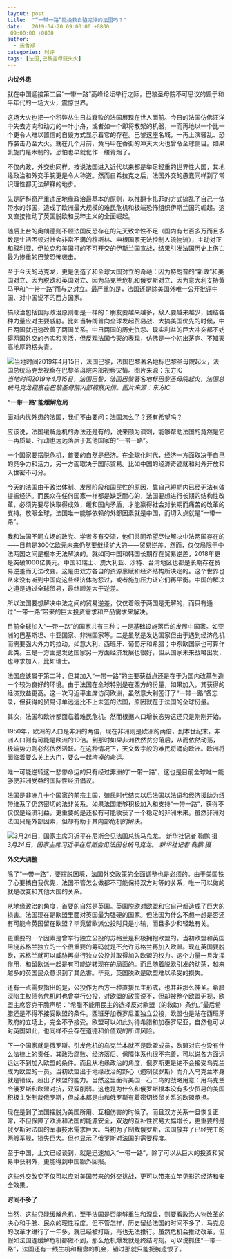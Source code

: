 ```yaml
---
layout: post
title:  "“一带一路”能挽救自陷泥淖的法国吗？"
date:   2019-04-20 09:00:00 +0800
 09:00:00 +0800
author: 
  - 宋鲁郑
categories: 时评
tags: [法国,巴黎圣母院失火]
---
```

__内忧外患__

就在中国迎接第二届“一带一路”高峰论坛举行之际，巴黎圣母院不可思议的毁于和平年代的一场大火，震惊世界。

这场大火也把一个积弊丛生日益衰败的法国展现在世人面前。今日的法国仿佛汪洋中失去方向和动力的一叶小舟，或者如一个即将散架的机器，一而再地以一个比一个更令人难以置信的自毁方式显示着它的存在。巴黎这座名城，一再上演骚乱、恐怖袭击乃至大火。就在几个月前，黄马甲在香街的冲天大火也曾令全球侧目。如果凯旋门是木制的，恐怕也早就化作一缕青烟了。

不仅内政，外交也同样。按说法国进入近代以来都是举足轻重的世界性大国，其地缘政治和外交手腕更是令人称道。然而自希拉克之后，法国外交的愚蠢同样到了常识理性都无法解释的地步。

先是萨科奇严重违反地缘政治最基本的原则，以推翻卡扎菲的方式搞乱了自己一依带水的邻国，造成了欧洲最大规模的难民危机和极端恐怖组织伊斯兰国的崛起。这又直接推动了英国脱欧和民粹主义的全面崛起。

随后上台的奥朗德则不顾法国反恐存在的先天致命性不足（国内有七百多万而且多数是生活困顿对社会非常不满的穆斯林、申根国家无法控制人流物流），主动对正和叙利亚、伊拉克和美国打的不可开交的伊斯兰国宣战，结果引发法国历史上伤亡最为惨重的巴黎恐怖袭击。

至于今天的马克龙，更是创造了和全球大国对立的奇葩：因为特朗普的“新政”和美国对立、因为脱欧和英国对立、因为乌克兰危机和俄罗斯对立、因为意大利支持黄马甲和“一带一路”而与之对立。最严重的是，法国还是除美国外唯一公开批评中国、对中国说不的西方国家。

搞政治包括国际政治原则都是一样的：朋友要越来越多，敌人要越来越少，团结各种力量应对主要威胁。比如当特朗普向全球发起贸易战、大搞美国优先的时候，中日两国就迅速改善了两国关系。中日两国的历史仇怨、现实利益的巨大冲突都不妨碍两国外交的务实和灵活，但反观法国今天的表现，仿佛是一个初出茅庐、不知天高地厚的楞头青。

![当地时间2019年4月15日，法国巴黎，法国巴黎著名地标巴黎圣母院起火，法国总统马克龙视察在巴黎圣母院内部视察灾情。图片来源：东方IC]({{site.url}}/assets/images/20190420145357930.jpg)  
*当地时间2019年4月15日，法国巴黎，法国巴黎著名地标巴黎圣母院起火，法国总统马克龙视察在巴黎圣母院内部视察灾情。图片来源：东方IC*

__“一带一路”能缓解危局__

面对内忧外患的法国，我们不由要问：法国怎么了？还有希望吗？

应该说，法国缓解危机的办法还是有的，说来颇为讽刺，能够帮助法国的竟然是它一再质疑、行动也远远落后于其他国家的“一带一路”。

一个国家要摆脱危机，首要的自然是经济。在全球化时代，经济一方面取决于自己的竞争力和活力，另一方面取决于国际贸易。比如中国的经济奇迹就和对外开放和入世密不可分。

今天的法国由于政治体制、发展阶段和国民性的原因，靠自己短期内已经无法有效提振经济。而民众在任何国家一样都是缺乏耐心的，法国要想进行长期的结构性改革，必须先要尽快取得成效，缓和国内矛盾，才能赢得社会对长期而痛苦的改革的支持。放眼全球，法国唯一能够依赖的外部因素就是中国，而切入点就是“一带一路”。

我和法国不同立场的政党、学者多有交流，他们共同希望尽快解决中法两国存在的——目前是300亿欧元未来仍然要继续扩大的——贸易逆差。然而，仅仅局限于中法两国之间是根本无法解决的。就如同中国和韩国长期存在贸易逆差，2018年更是突破1000亿美元。中国和瑞士、澳大利亚、沙特、台湾地区也都是长期存在贸易逆差而无法改变。这是由双方各自的资源禀赋和经济结构所决定的。这个世界也从来没有听到中国向这些经济体抱怨过，或者施加压力让它们再平衡。中国的解决之道是通过全球贸易，最终顺差大于逆差。

所以法国要想解决中法之间的贸易逆差，仅仅着眼于两国是无解的，而只有通过“一带一路”带来的巨大投资需求和产品需求来解决。

目前全球加入“一带一路”的国家共有三种：一是基础设施落后的发展中国家。如亚洲的巴基斯坦、中亚国家、非洲国家等。二是虽然是发达国家但由于遇到经济危机而需要强大外力的拉动。如意大利、西班牙、葡萄牙和希腊；中东欧国家也可算作此类。三是一方面是发达国家另一方面经济发展也很好，但从国家未来战略出发，也寻求加入，比如瑞士。

法国应该属于第二种，但其加入“一带一路”的主要获益点还是在于为国内改革创造一个较为良好的环境。由于法国在全球特别是在西方的份量，如果加入，其获得的经济效益更高。这一次习近平主席访问欧洲，虽然意大利签订了“一带一路”备忘录，但获得的贸易订单远远比不上未签的法国，原因就在于法国的全球份量。

其次，法国和欧洲都面临着难民危机。然而根据人口增长态势这还只是刚刚开始。

1950年，欧洲的人口是非洲的两倍，现在非洲则是欧洲的两倍，到本世纪末，非洲人口则有可能是欧洲的10倍。到那时如果非洲依然贫穷落后，从而依然动荡，极端势力则必然依然活跃。在这种情况下，天文数字般的难民将涌向欧洲。欧洲将面临着要么关上大门，要么一起垮掉的命运。

唯一可能逆转这一悲惨命运的只有经过非洲的“一带一路”，这也是目前全球唯一能够使非洲受益的国际性经济倡议。

法国是非洲几十个国家的前宗主国，殖民时代结束以后法国以法语和经济援助为纽带维系了仍然密切的法非关系。如果法国能够积极加入和支持“一带一路”，获得不仅仅是经济利益，更重要的是还极有可能收获了一个稳定的非洲未来。虽然非洲对法国只是外部因素，但却有助于其内部危机的解决。

![3月24日，国家主席习近平在尼斯会见法国总统马克龙。 新华社记者 鞠鹏 摄]({{site.url}}/assets/images/20190420144928441.jpg)  
*3月24日，国家主席习近平在尼斯会见法国总统马克龙。 新华社记者 鞠鹏 摄*

__外交大调整__

除了“一带一路”，要摆脱困境，法国外交政策的全面调整也是必须的。由于美国铁了心要搞自我优先，法国不管怎么做都不可能保持双方对等的关系，唯一可以做的就是改变和其他大国的关系。

从地缘政治的角度，首要的自然是英国。英国脱欧对欧盟和它自己都造成了巨大的损害。法国现在是欧盟里面对英国最为强硬的国家。但法国为什么不想一想是否还有可能令英国留在欧盟？毕竟留欧派公投时只是小输，而且多少和轻敌有关。

更重要的一个因素是曾举行独立公投的苏格兰是积极拥抱欧盟的。当初欧盟和英国阻挠苏格兰独立的一个很重要的筹码就是不允许苏格兰再加入欧盟。现在英国要脱欧，苏格兰就可以威胁再举行独立公投并取得加入欧盟的权力。这个力量一旦发挥作用，和留欧派一起是有可能逆转现在的局面的。而且随着脱欧引发的动荡，越来越多的英国民众意识到了其危害。毕竟，英国脱欧是欧盟难以承受的损失。

还有一点需要指出的是，公投作为西方一种直接民主形式，也并非那么神圣。希腊深陷主权债务危机时也曾举行公投，对欧盟的政策说不，但却被整个欧盟无视，欧盟主席容克干脆声明：“希腊不能用民主的选择反对欧盟（的救助）条约。”最后希腊还是不得不接受欧盟的条件。西班牙加泰罗尼亚独立公投，欧盟也是站在西班牙政府的立场上，完全不予接受。欧盟可以如此对待希腊和加泰罗尼亚，自然也可以对英国如此，也同样不会存在道德和价值观的所谓风险。

下一个国家就是俄罗斯。引发危机的乌克兰本就不是欧盟成员，欧盟对它也没有什么法律上的责任。其政治腐败、经济落后、保障体系也很不完善，可以说各方面远远达不到加入欧盟的条件。而且从地缘政治的角度，俄罗斯更是绝不会接受乌克兰成为欧盟的一员。当初欧盟出于地缘政治的野心（遏制俄罗斯）而介入乌克兰本身就是错误，超出了欧盟的能力。当然这里面有美国一石二鸟的战略用意：用乌克兰令俄罗斯和欧盟对抗，双双削弱。这也是为什么和俄罗斯根本没有多少贸易的美国积极主张制裁俄罗斯，但成本都是由和俄罗斯有着密切经贸关系的欧盟承担。

现在是到了法国摆脱为美国所用、互相伤害的时候了。而且双方关系一旦恢复正常，不但保障了欧洲和法国的能源安全，双边的互补性贸易大幅增长，更重要的是俄罗斯对法国的军事技术需求巨大。当初为了制裁俄罗斯，法国放弃了已经完工的两艘军舰，损失巨大。但也显示了俄罗斯对法国的需要程度。

至于中国，上文已经谈到，就是迅速加入“一带一路”，除了可以从巨大的投资和贸易中获利外，更能得到中国额外回报。

这些外交改变不仅可以应对美国带来的外交挑战，更可以带来立竿见影的经济和安全效果。

__时间不多了__

当然，这些只能缓解危机，至于法国是否能够重生和涅盘，则要看政治人物改革的决心和手腕、民众的理性程度。但不管怎样，历史留给法国的时间不多了，马克龙的改革才进行了一年多，就已经被打断，再也无法推行。虽然危机会推动改革，但假如法国连缓解危机都做不到，那么危机爆发就是终结时刻。可以说抓住“一带一路”，法国还有一线生机和翻盘的机会，错过那就只能扼腕遗恨了。